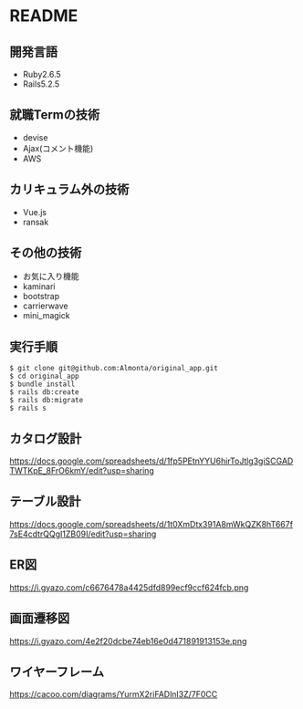 # README

## 開発言語
- Ruby2.6.5
- Rails5.2.5

## 就職Termの技術
- devise
- Ajax(コメント機能)
- AWS

## カリキュラム外の技術
- Vue.js
- ransak

## その他の技術
- お気に入り機能
- kaminari
- bootstrap
- carrierwave
- mini_magick

## 実行手順
```
$ git clone git@github.com:Almonta/original_app.git
$ cd original_app
$ bundle install
$ rails db:create
$ rails db:migrate
$ rails s
```
## カタログ設計
https://docs.google.com/spreadsheets/d/1fp5PEtnYYU6hirToJtlg3giSCGADTWTKpE_8FrO6kmY/edit?usp=sharing

## テーブル設計
https://docs.google.com/spreadsheets/d/1t0XmDtx391A8mWkQZK8hT667f7sE4cdtrQQgI1ZB09I/edit?usp=sharing

## ER図  
https://i.gyazo.com/c6676478a4425dfd899ecf9ccf624fcb.png

## 画面遷移図  
https://i.gyazo.com/4e2f20dcbe74eb16e0d471891913153e.png

## ワイヤーフレーム
https://cacoo.com/diagrams/YurmX2riFADlnI3Z/7F0CC
